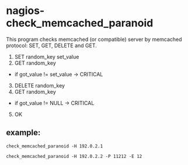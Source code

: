 nagios-check_memcached_paranoid
================

This program checks memcached (or compatible) server by memcached protocol:
SET, GET, DELETE and GET.

1. SET random_key set_value
2. GET random_key
*  if got_value != set_value -> CRITICAL
3. DELETE random_key
4. GET random_key
*  if got_value != NULL -> CRITICAL
5. OK

example:
----------------

    check_memcached_paranoid -H 192.0.2.1
    
    check_memcached_paranoid -H 192.0.2.2 -P 11212 -E 12

